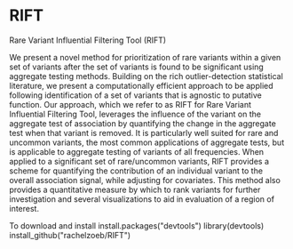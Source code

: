 # RIFT
Rare Variant Influential Filtering Tool (RIFT)

We present a novel method for prioritization of rare variants within a given set of variants after the set of variants is found to be significant using aggregate testing methods. Building on the rich outlier-detection statistical literature, we present a computationally efficient approach to be applied following identification of a set of variants that is agnostic to putative function.  Our approach, which we refer to as RIFT for Rare Variant Influential Filtering Tool, leverages the influence of the variant on the aggregate test of association by quantifying the change in the aggregate test when that variant is removed. It is particularly well suited for rare and uncommon variants, the most common applications of aggregate tests, but is applicable to aggregate testing of variants of all frequencies. When applied to a significant set of rare/uncommon variants, RIFT provides a scheme for quantifying the contribution of an individual variant to the overall association signal, while adjusting for covariates. This method also provides a quantitative measure by which to rank variants for further investigation and several visualizations to aid in evaluation of a region of interest. 

To download and install
install.packages("devtools")
library(devtools)
install_github("rachelzoeb/RIFT")

